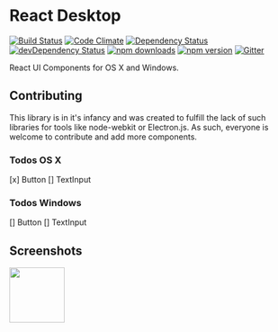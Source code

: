 # React Desktop

[![Build Status](https://travis-ci.org/gabrielbull/react-desktop.svg)](https://travis-ci.org/gabrielbull/react-desktop)
[![Code Climate](https://codeclimate.com/github/gabrielbull/react-desktop/badges/gpa.svg)](https://codeclimate.com/github/gabrielbull/react-desktop)
[![Dependency Status](https://david-dm.org/gabrielbull/react-desktop.svg)](https://david-dm.org/gabrielbull/react-desktop)
[![devDependency Status](https://david-dm.org/gabrielbull/react-desktop/dev-status.svg)](https://david-dm.org/gabrielbull/react-desktop#info=devDependencies)
[![npm downloads](http://img.shields.io/npm/dt/react-desktop.svg)](https://www.npmjs.org/package/react-desktop)
[![npm version](https://img.shields.io/npm/v/react-desktop.svg)](https://www.npmjs.org/package/react-desktop)
[![Gitter](https://badges.gitter.im/Join%20Chat.svg)](https://gitter.im/gabrielbull/react-desktop?utm_source=badge&utm_medium=badge&utm_campaign=pr-badge)

React UI Components for OS X and Windows.

## Contributing

This library is in it's infancy and was created to fulfill the lack of such libraries for tools like node-webkit or
Electron.js. As such, everyone is welcome to contribute and add more components.

### Todos OS X

[x] Button
[] TextInput

### Todos Windows

[] Button
[] TextInput

## Screenshots

<img src="https://raw.githubusercontent.com/gabrielbull/react-desktop/master/docs/button-osx.png" width="98">
